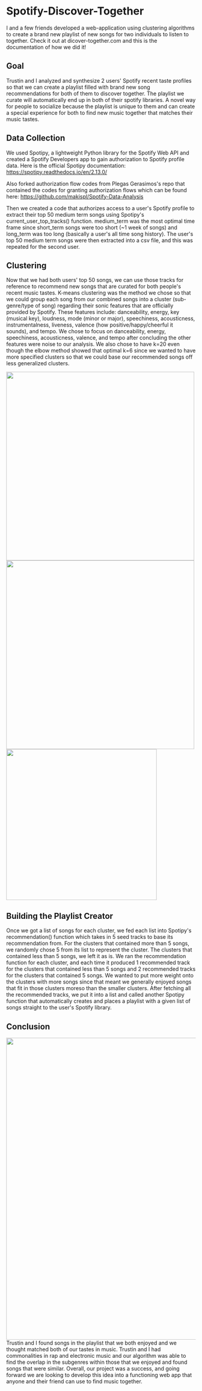 # Spotify-Discover-Together
I and a few friends developed a web-application using clustering algorithms to create a brand new playlist of new songs for two individuals to listen to together. Check it out at dicover-together.com and this is the documentation of how we did it!

## Goal
Trustin and I analyzed and synthesize 2 users' Spotify recent taste profiles so that we can create a playlist filled with brand new song recommendations for both of them to discover together. The playlist we curate will automatically end up in both of their spotify libraries. A novel way for people to socialize because the playlist is unique to them and can create a special experience for both to find new music together that matches their music tastes.

## Data Collection
We used Spotipy, a lightweight Python library for the Spotify Web API and created a Spotify Developers app to gain authorization to Spotify profile data. Here is the official Spotipy documentation: https://spotipy.readthedocs.io/en/2.13.0/

Also forked authorization flow codes from Plegas Gerasimos's repo that contained the codes for granting authorization flows which can be found here: https://github.com/makispl/Spotify-Data-Analysis

Then we created a code that authorizes access to a user's Spotify profile to extract their top 50 medium term songs using Spotipy's current_user_top_tracks() function. medium_term was the most optimal time frame since short_term songs were too short (~1 week of songs) and long_term was too long (basically a user's all time song history). The user's top 50 medium term songs were then extracted into a csv file, and this was repeated for the second user.

## Clustering
Now that we had both users' top 50 songs, we can use those tracks for reference to recommend new songs that are curated for both people's recent music tastes. K-means clustering was the method we chose so that we could group each song from our combined songs into a cluster (sub-genre/type of song) regarding their sonic features that are officially provided by Spotify. These features include: danceability, energy, key (musical key), loudness, mode (minor or major), speechiness, acousticness, instrumentalness, liveness, valence (how positive/happy/cheerful it sounds), and tempo.	We chose to focus on danceability, energy, speechiness, acousticness, valence, and tempo after concluding the other features were noise to our analysis. We also chose to have k=20 even though the elbow method showed that optimal k=6 since we wanted to have more specified clusters so that we could base our recommended songs off less generalized clusters.

<img src="Photos/cluster_distribution.png" width="500" > 
<img src="Photos/cluster_visualization.png" width="500" > 

<img src="Photos/cluster_features_distribution.png" width="400" > 

## Building the Playlist Creator
Once we got a list of songs for each cluster, we fed each list into Spotipy's recommendation() function which takes in 5 seed tracks to base its recommendation from. For the clusters that contained more than 5 songs, we randomly chose 5 from its list to represent the cluster. The clusters that contained less than 5 songs, we left it as is. We ran the recommendation function for each cluster, and each time it produced 1 recommended track for the clusters that contained less than 5 songs and 2 recommended tracks for the clusters that contained 5 songs. We wanted to put more weight onto the clusters with more songs since that meant we generally enjoyed songs that fit in those clusters moreso than the smaller clusters. After fetching all the recommended tracks, we put it into a list and called another Spotipy function that automatically creates and places a playlist with a given list of songs straight to the user's Spotify library.

## Conclusion
<img src="Photos/created_playlist.png" width="800" > 
Trustin and I found songs in the playlist that we both enjoyed and we thought matched both of our tastes in music. Trustin and I had commonalities in rap and electronic music and our algorithm was able to find the overlap in the subgenres within those that we enjoyed and found songs that were similar. Overall, our project was a success, and going forward we are looking to develop this idea into a functioning web app that anyone and their friend can use to find music together.
